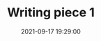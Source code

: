 ---
layout: page
title: "Writing piece 1"
description: Description of writing piece 1
outlet: Wikipedia
date: "2021-09-17 19:29:00"
redirect: https://en.wikipedia.org/wiki/Writing
img: assets/img/12.jpg
importance: 1
category: workshops
highlighted: true
---